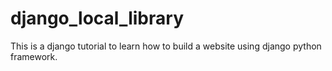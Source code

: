 # django_local_library
This is a django tutorial to learn how to build a website using django python framework.
